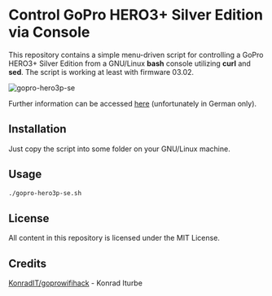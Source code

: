# Control GoPro HERO3+ Silver Edition via Console

This repository contains a simple menu-driven script for controlling a GoPro HERO3+ Silver Edition from a GNU/Linux **bash** console utilizing **curl** and **sed**.
The script is working at least with firmware 03.02.

![gopro-hero3p-se](https://cloud.githubusercontent.com/assets/14283383/17648374/adb29a76-6212-11e6-8ccf-7d4fa75578c0.gif)

Further information can be accessed [here](http://www.whoopsie.de/home/08204920160325) (unfortunately in German only).

## Installation

Just copy the script into some folder on your GNU/Linux machine.

## Usage

```bash
./gopro-hero3p-se.sh
```

## License

All content in this repository is licensed under the MIT License.

## Credits

[KonradIT/goprowifihack](https://github.com/KonradIT/goprowifihack) - Konrad Iturbe

